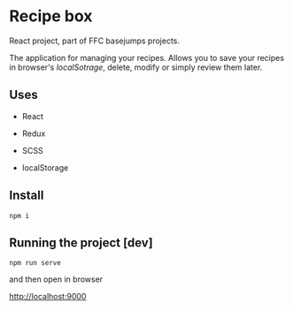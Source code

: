 # Recipe box

React project, part of FFC basejumps projects.

The application for managing your recipes. Allows you to save your recipes in browser's *localSotrage*,
delete, modify or simply review them later.

## Uses
 
 * React
 
 * Redux
 
 * SCSS
 
 * localStorage

## Install

```
npm i
```

## Running the project [dev]

```
npm run serve
```

and then open in browser

[http://localhost:9000](http://localhost:9000)